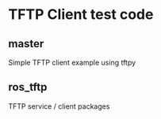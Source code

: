 # TFTP Client test code
## master
Simple TFTP client example using tftpy

## ros_tftp
TFTP service / client packages
